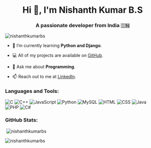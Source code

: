 <h1 align="center">Hi 👋, I'm Nishanth Kumar B.S</h1>
<h3 align="center">A passionate developer from India 🇮🇳 </h3>

<p align="left"> <img src="https://komarev.com/ghpvc/?username=nishanthkumarbs&label=Profile%20views&color=0e75b6&style=flat" alt="nishanthkumarbs" /> 

- 🌱 I’m currently learning **Python and Django**.
  
- 💻 All of my projects are available on [GitHub](https://github.com/nishanthkumarbs).

- 💬 Ask me about **Programming**.

- 📫 Reach out to me at [LinkedIn](https://www.linkedin.com/in/nishanth-kumar-bs).

<h3 align="left">Languages and Tools:</h3>


![C](https://img.shields.io/badge/c-%2300599C.svg?style=flat&logo=c&logoColor=white) ![C++](https://img.shields.io/badge/c++-%2300599C.svg?style=flat&logo=c%2B%2B&logoColor=white) ![JavaScript](https://img.shields.io/badge/javascript-%23323330.svg?style=flat&logo=javascript&logoColor=%23F7DF1E) ![Python](https://img.shields.io/badge/python-3670A0?style=flat&logo=python&logoColor=ffdd54) ![MySQL](https://img.shields.io/badge/mysql-%2300f.svg?style=flat&logo=mysql&logoColor=white) ![HTML](https://img.shields.io/badge/HTML5-E34F26?style=flat&logo=html5&logoColor=white) ![CSS](https://img.shields.io/badge/CSS3-1572B6?style=flate&logo=css3&logoColor=white) ![Java](https://img.shields.io/badge/Java-ED8B00?style=flate&logo=openjdk&logoColor=white) ![PHP](https://img.shields.io/badge/PHP-777BB4?style=flate&logo=php&logoColor=white) ![C#](https://img.shields.io/badge/C%23-239120?style=flate&logo=c-sharp&logoColor=white)

<h3 align="left">GitHub Stats:</h3>

<p >&nbsp;<img align="center" src="https://github-readme-stats.vercel.app/api?username=Nishanthkumarbs&show_icons=true&locale=en" alt="nishanthkumarbs" /></p>

<p ><img align="center" src="https://github-readme-streak-stats.herokuapp.com/?user=nishanthkumarbs&" alt="nishanthkumarbs" /></p>

